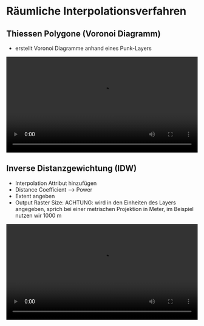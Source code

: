 # Räumliche Interpolationsverfahren

## Thiessen Polygone (Voronoi Diagramm)
* erstellt Voronoi Diagramme anhand eines Punk-Layers

<video width="100%" controls src="https://courses.gistools.geog.uni-heidelberg.de/giscience/gis-einfuehrung/-/wikis/uploads/QGIS/videos/qgis_voronoi.mp4"></video>

## Inverse Distanzgewichtung (IDW)
* Interpolation Attribut hinzufügen
* Distance Coefficient --> Power
* Extent angeben
* Output Raster Size: ACHTUNG: wird in den Einheiten des Layers angegeben, sprich bei einer metrischen Projektion in Meter, im Beispiel nutzen wir 1000 m

<video width="100%" controls src="https://courses.gistools.geog.uni-heidelberg.de/giscience/gis-einfuehrung/-/wikis/uploads/QGIS/videos/qgis_idw.mp4"></video>
